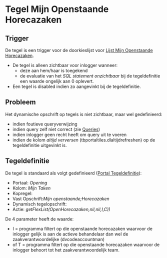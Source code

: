 # Tegel Mijn Openstaande Horecazaken

## Trigger

De tegel is een trigger voor de doorkieslijst voor [Lijst Mijn Openstaande Horecazaken](/docs/probleemoplossing/portalen_en_moduleschermen/openingsportaal/tegel_mijn_openstaande_horecazaken/lijst_mijn_openstaande_horecazaken.md).

  - De tegel is alleen zichtbaar voor inlogger wanneer:
    - deze aan hem/haar is toegekend
    - de evaluatie van het *SQL statement onzichtbaar* bij de tegeldefinitie een waarde ongelijk aan 0 oplevert.
  - Een tegel is disabled indien zo aangevinkt bij de tegeldefinitie.

## Probleem

Het dynamische opschrift op tegels is niet zichtbaar, maar wel gedefinieerd:

  - indien foutieve queryverwijzing
  - indien query zelf niet correct (zie [Queries](/docs/instellen_inrichten/queries.md))
  - indien inlogger geen recht heeft om query uit te voeren
  - indien de kolom *altijd verversen* (tbportaltiles.dlaltijdrefreshen) op de tegeldefinitie uitgevinkt is.

## Tegeldefinitie

De tegel is standaard als volgt gedefinieerd ([Portal Tegeldefinitie](/docs/instellen_inrichten/portaldefinitie/portal_tegel.md)):

  - Portaal: *Opening*
  - Kolom: *Mijn Taken*
  - Kopregel:
  - Vast Opschrift:*Mijn openstaande;Horecazaken*
  - Dynamisch tegelopschrift:
  - Actie: *getFlexList(OpenHorecazaken,nil,nil,I,C))*

De 4 parameter heeft de waarde:

  - I = programma filtert op die openstaande horecazaken waarvoor de inlogger gelijk is aan de actieve behandelaar dan wel de zaakverantwoordelijke (dvcodeaccountman)
  - of T = programma filtert op die openstaande horecazaken waarvoor de inlogger behoort tot het zaakverantwoordelijk team.

